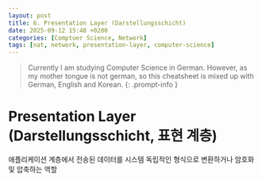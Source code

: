 ```yaml
---
layout: post
title: 6. Presentation Layer (Darstellungsschicht)
date: 2025-09-12 15:48 +0200
categories: [Comptuer Science, Network]
tags: [nat, network, presentation-layer, computer-science]
---
```


> Currently I am studying Computer Science in German. However, as my mother tongue is not german, so this cheatsheet is mixed up with German, English and Korean.
{: .prompt-info }


# Presentation Layer (Darstellungsschicht, 표현 계층)
애플리케이션 계층에서 전송된 데이터를 시스템 독립적인 형식으로 변환하거나 암호화 및 압축하는 역할

